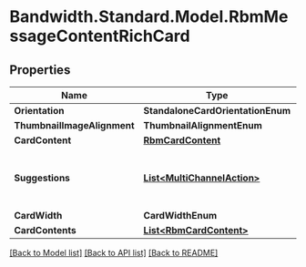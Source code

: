 # Bandwidth.Standard.Model.RbmMessageContentRichCard

## Properties

Name | Type | Description | Notes
------------ | ------------- | ------------- | -------------
**Orientation** | **StandaloneCardOrientationEnum** |  | 
**ThumbnailImageAlignment** | **ThumbnailAlignmentEnum** |  | 
**CardContent** | [**RbmCardContent**](RbmCardContent.md) |  | 
**Suggestions** | [**List&lt;MultiChannelAction&gt;**](MultiChannelAction.md) | An array of suggested actions for the recipient. | [optional] 
**CardWidth** | **CardWidthEnum** |  | 
**CardContents** | [**List&lt;RbmCardContent&gt;**](RbmCardContent.md) |  | 

[[Back to Model list]](../README.md#documentation-for-models) [[Back to API list]](../README.md#documentation-for-api-endpoints) [[Back to README]](../README.md)


